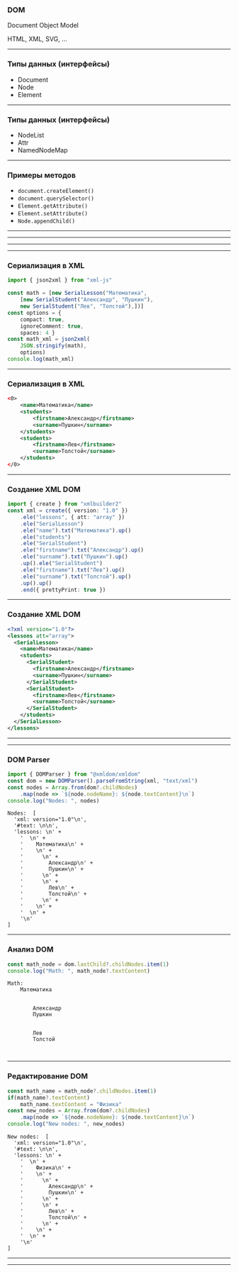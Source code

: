 ### DOM

Document Object Model 

HTML, XML, SVG, ...

---

### Типы данных (интерфейсы)

- Document
- Node
- Element

---

### Типы данных (интерфейсы)

- NodeList
- Attr
- NamedNodeMap

---

### Примеры методов

- ```document.createElement()```
- ```document.querySelector()```
- ```Element.getAttribute()```
- ```Element.setAttribute()```
- ```Node.appendChild()```


---

<div class='quiz' data-quiz='{         
  "question": "Что из перечисленного является типами данных DOM?",
    "right": [
      "<code>Node</code>",
      "<code>Element</code>",
      "<code>NodeList</code>"
    ],
    "wrong": [
      "<code>ElementList</code>"
    ]
}'></div>

---

<div class='quiz' data-quiz='{         
    "question": "Что из перечисленного является методами DOM?",
    "right": [
      "<code>createElement</code>",
      "<code>getAttribute</code>"
    ],
    "wrong": [
      "<code>createAttribute</code>",
      "<code>getElement</code>"
    ]
}'></div>

---

<div class='quiz' data-quiz='{         
    "question": "Что из перечисленного является методами DOM?",
    "right": [
      "<code>querySelector</code>",
      "<code>appendChild</code>"
    ],
    "wrong": [
      "<code>appendAttribute</code>",
      "<code>queryElement</code>"
    ]
}'></div>

----

### Сериализация в XML

```typescript
import { json2xml } from "xml-js"

const math = [new SerialLesson("Математика",
    [new SerialStudent("Александр", "Пушкин"),
    new SerialStudent("Лев", "Толстой"),])]
const options = { 
    compact: true, 
    ignoreComment: true, 
    spaces: 4 }
const math_xml = json2xml(
    JSON.stringify(math), 
    options)
console.log(math_xml)
```

---

### Сериализация в XML

```XML
<0>
    <name>Математика</name>
    <students>
        <firstname>Александр</firstname>
        <surname>Пушкин</surname>
    </students>
    <students>
        <firstname>Лев</firstname>
        <surname>Толстой</surname>
    </students>
</0>
```

---

### Создание XML DOM

```typescript
import { create } from "xmlbuilder2"
const xml = create({ version: "1.0" })
    .ele("lessons", { att: "array" })
    .ele("SerialLesson")
    .ele("name").txt("Математика").up()
    .ele("students")
    .ele("SerialStudent")
    .ele("firstname").txt("Александр").up()
    .ele("surname").txt("Пушкин").up()
    .up().ele("SerialStudent")
    .ele("firstname").txt("Лев").up()
    .ele("surname").txt("Толстой").up()
    .up().up()
    .end({ prettyPrint: true })
```

---

### Создание XML DOM

```XML
<?xml version="1.0"?>
<lessons att="array">
  <SerialLesson>
    <name>Математика</name>
    <students>
      <SerialStudent>
        <firstname>Александр</firstname>
        <surname>Пушкин</surname>
      </SerialStudent>
      <SerialStudent>
        <firstname>Лев</firstname>
        <surname>Толстой</surname>
      </SerialStudent>
    </students>
  </SerialLesson>
</lessons>
```

---

<div class='quiz' data-quiz='{         
    "question": "Какая библиотека преобразует JSON в XML?",
    "right": [
      "<code>xml-js</code>"
    ],
    "wrong": [
      "<code>xmlbuilder2</code>",
      "<code>xmldom</code>",
      "<code>class-transform</code>"
    ]
}'></div>

----

### DOM Parser

```typescript
import { DOMParser } from "@xmldom/xmldom"
const dom = new DOMParser().parseFromString(xml, "text/xml")
const nodes = Array.from(dom?.childNodes)
    .map(node => `${node.nodeName}: ${node.textContent}\n`)
console.log("Nodes: ", nodes)
```
```
Nodes:  [
  'xml: version="1.0"\n',
  '#text: \n\n',
  'lessons: \n' +
    '  \n' +
    '    Математика\n' +
    '    \n' +
    '      \n' +
    '        Александр\n' +
    '        Пушкин\n' +
    '      \n' +
    '      \n' +
    '        Лев\n' +
    '        Толстой\n' +
    '      \n' +
    '    \n' +
    '  \n' +
    '\n'
]
```

---

### Анализ DOM

```typescript
const math_node = dom.lastChild?.childNodes.item(1)
console.log("Math: ", math_node?.textContent)
```
```
Math:
    Математика


        Александр
        Пушкин


        Лев
        Толстой



```

---

### Редактирование DOM

```typescript
const math_name = math_node?.childNodes.item(1)
if(math_name?.textContent) 
    math_name.textContent = "Физика"
const new_nodes = Array.from(dom?.childNodes)
    .map(node => `${node.nodeName}: ${node.textContent}\n`)
console.log("New nodes: ", new_nodes)
```
```
New nodes:  [
  'xml: version="1.0"\n',
  '#text: \n\n',
  'lessons: \n' +
    '  \n' +
    '    Физика\n' +
    '    \n' +
    '      \n' +
    '        Александр\n' +
    '        Пушкин\n' +
    '      \n' +
    '      \n' +
    '        Лев\n' +
    '        Толстой\n' +
    '      \n' +
    '    \n' +
    '  \n' +
    '\n'
]
```

---

<div class='quiz' data-quiz='{         
    "question": "Какая библиотека может использоваться для создания XML DOM?",
    "right": [
      "<code>xmlbuilder2</code>",
      "<code>xmldom</code>"
    ],
    "wrong": [
      "<code>xml-js</code>",
      "<code>class-transform</code>"
    ]
}'></div>

---

<div class='quiz' data-quiz='{         
    "question": "Какая библиотека подходит для редактирования XML DOM?",
    "right": [
      "<code>xmldom</code>"
    ],
    "wrong": [
      "<code>xmlbuilder2</code>",
      "<code>xml-js</code>",
      "<code>class-transform</code>"
    ]
}'></div>